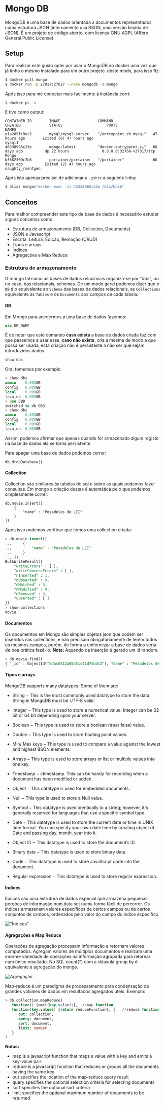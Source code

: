 # Mongo DB
MongoDB é uma base de dados orientada a documentos representados numa estrutura JSON (internamente usa BSON, uma versão binária de JSON). É um projeto de código aberto, com licença GNU AGPL (Affero General Public License).

## Setup
Para realizar este guião optei por usar o MongoDB no docker uma vez que já tinha o mesmo instalado para um outro projeto, deste modo, para isso fiz:
```bash
$ docker pull mongo
$ docker run -p 27017:27017 --name mongodb -d mongo 
```
Após isso para me conectar mais facilmente à instância corri:
```bash
$ docker ps -a
```
E tive como output:
```
CONTAINER ID        IMAGE                 COMMAND                  CREATED             STATUS                    PORTS                      NAMES
e1a209fc9ec2        mysql/mysql-server    "/entrypoint.sh mysq…"   47 hours ago        Exited (0) 47 hours ago                              mysql1
46338965c23e        mongo:latest          "docker-entrypoint.s…"   60 days ago          Up 22 hours               0.0.0.0:32768->27017/tcp   Mongo
b3662309c7b6        portainer/portainer   "/portainer"             60 days ago          Exited (2) 47 hours ago                              naughty_roentgen
```
Após isto apenas precisei de adicionar à `.zshrc` a seguinte linha:
```bash
$ alias mongo="docker exec -it 46338965c23e /bin/bash"
```

## Conceitos
Para melhor compreender este tipo de base de dados é necessário estudar alguns conceitos como:
* Estrutura de armazenamento (DB, Collection, Documents)
* JSON e Javascript
* Escrita, Leitura, Edição, Remoção (CRUD)
* Tipos e arrays
* Índices
* Agregações e Map Reduce

### Estrutura de armazenamento
O mongo tal como as bases de dados relacionais organiza-se por "dbs", ou no caso, das relacionais, schemas.
De um modo geral podemos dizer que o `DB` é o equivalente ao `Schema` das bases de dados relacionais, as `Collections` equivalente às `Tables` e os `Documents` aos campos de cada tabela.

#### DB
Em Mongo para acedermos a uma base de dados fazemos:
```sql
use DB_NAME
```
É de notar que este comando **caso exista** a base de dados criada faz com que passemos a usar essa, **caso não exista**, cria a mesma de modo a que possa ser usada, esta criação não é persistente a não ser que sejam introduzidos dados.
```sql
show dbs
```
Ora, tomemos por exemplo:
```sql
> show dbs
admin    0.000GB
config   0.000GB
local    0.000GB
taca_ua  0.000GB
> use CBD
switched to db CBD
> show dbs
admin    0.000GB
config   0.000GB
local    0.000GB
taca_ua  0.000GB
```
Assim, podemos afirmar que apenas quando for armazenado algum registo na base de dados ela se torna persistente.

Para apagar uma base de dados podemos correr:
```shell
db.dropDatabase()
```

#### Collection
Collection são similares às tabelas do sql e sobre as quais podemos fazer consultas.
Em mongo a criação destas é automática pelo que podemos simplesmente correr:
```shell
db.movie.insert([
    {
        "name" : "Pesadelos de LEI"
    }
])
```
Após isso podemos verificar que temos uma collection criada:
```sql 
> db.movie.insert([
...     {
...         "name" : "Pesadelos de LEI"
...     }
... ])
BulkWriteResult({
	"writeErrors" : [ ],
	"writeConcernErrors" : [ ],
	"nInserted" : 1,
	"nUpserted" : 0,
	"nMatched" : 0,
	"nModified" : 0,
	"nRemoved" : 0,
	"upserted" : [ ]
})
> show collections
movie
```
#### Documentos
Os documentos em Mongo são simples objetos json que podem ser inseridos nas collections, e não precisam obrigatoriamente de terem todos os mesmos campos, porém, de forma a uniformizar a base de dados seria de boa prática fazê-lo.
**Nota:** Aquando da inserção é gerado um id random.
```sql
> db.movie.find()
{ "_id" : ObjectId("5dac8812a65a61c41d7dbdc3"), "name" : "Pesadelos de LEI" }
```

#### Tipos e arrays
MongoDB supports many datatypes. Some of them are:
* String − This is the most commonly used datatype to store the data. String in MongoDB must be UTF-8 valid.

* Integer − This type is used to store a numerical value. Integer can be 32 bit or 64 bit depending upon your server.

* Boolean − This type is used to store a boolean (true/ false) value.

* Double − This type is used to store floating point values.

* Min/ Max keys − This type is used to compare a value against the lowest and highest BSON elements.

* Arrays − This type is used to store arrays or list or multiple values into one key.

* Timestamp − ctimestamp. This can be handy for recording when a document has been modified or added.

* Object − This datatype is used for embedded documents.

* Null − This type is used to store a Null value.

* Symbol − This datatype is used identically to a string; however, it's generally reserved for languages that use a specific symbol type.

* Date − This datatype is used to store the current date or time in UNIX time format. You can specify your own date time by creating object of Date and passing day, month, year into it.

* Object ID − This datatype is used to store the document’s ID.

* Binary data − This datatype is used to store binary data.

* Code − This datatype is used to store JavaScript code into the document.

* Regular expression − This datatype is used to store regular expression.

#### Índices
Índices são uma estrutura de dados especial que armazena pequenas porções de informação num data set numa forma fácil de percorrer. Os índices armazenam valores específicos de certos campos ou de certos conjuntos de campos, ordenados pelo valor do campo do indíce específico. 

!["Índices"](notes/Indices.png)

#### Agregações e Map Reduce
Operações de agregação processam informação e retornam valores computados. Agregam valores de múltiplos documentos e realizam uma enorme variedade de operações na informação agrupada para retornar num único resultado. No SQL count(*) com a cláusula group by é equivalente à agregação do mongo.

![Agregação](notes/Agregacao.png)

Map-reduce é um paradigma de processamento para condensação de grandes volumes de dados em resultados agregados úteis.
Exemplo:
```sql
> db.collection.mapReduce(
   function() {emit(key,value);},  //map function
   function(key,values) {return reduceFunction}, {   //reduce function
      out: collection,
      query: document,
      sort: document,
      limit: number
   }
)
```
**Notas:**
* map is a javascript function that maps a value with a key and emits a key-value pair
* reduce is a javascript function that reduces or groups all the documents having the same key
* out specifies the location of the map-reduce query result
* query specifies the optional selection criteria for selecting documents
* sort specifies the optional sort criteria
* limit specifies the optional maximum number of documents to be returned